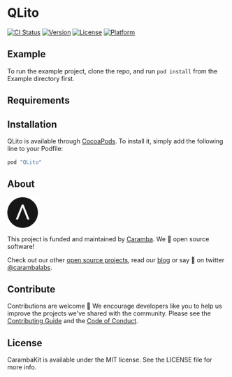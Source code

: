 # QLito

[![CI Status](http://img.shields.io/travis/carambalabs/QLito.svg?style=flat)](https://travis-ci.org/carambalabs/QLito)
[![Version](https://img.shields.io/cocoapods/v/QLito.svg?style=flat)](http://cocoapods.org/pods/QLito)
[![License](https://img.shields.io/cocoapods/l/QLito.svg?style=flat)](http://cocoapods.org/pods/QLito)
[![Platform](https://img.shields.io/cocoapods/p/QLito.svg?style=flat)](http://cocoapods.org/pods/QLito)

## Example

To run the example project, clone the repo, and run `pod install` from the Example directory first.

## Requirements

## Installation

QLito is available through [CocoaPods](http://cocoapods.org). To install
it, simply add the following line to your Podfile:

```ruby
pod "QLito"
```

## About

<img src="https://github.com/carambalabs/Foundation/blob/master/ASSETS/avatar_rounded.png?raw=true" width="70" />

This project is funded and maintained by [Caramba](http://caramba.io). We 💛 open source software!

Check out our other [open source projects](https://github.com/carambalabs/), read our [blog](http://blog.caramba.io) or say :wave: on twitter [@carambalabs](http://twitter.com/carambalabs).

## Contribute

Contributions are welcome :metal: We encourage developers like you to help us improve the projects we've shared with the community. Please see the [Contributing Guide](https://github.com/carambalabs/Foundation/blob/master/CONTRIBUTING.md) and the [Code of Conduct](https://github.com/carambalabs/Foundation/blob/master/CONDUCT.md).

## License

CarambaKit is available under the MIT license. See the LICENSE file for more info.
